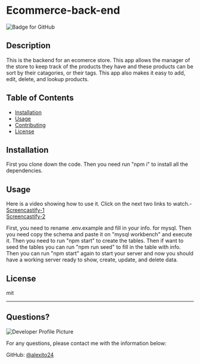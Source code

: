 # Ecommerce-back-end
  ![Badge for GitHub](https://img.shields.io/github/languages/top/alexito24/Ecommerce-back-end?style=flat&logo=appveyor)


  ## Description


  This is the backend for an ecomerce store. This app allows the manager of the store to keep track of the products they have and these products can be sort by their catagories, or their tags. This app also makes it easy to add, edit, delete, and lookup products.
  ## Table of Contents
  * [Installation](#installation)
  * [Usage](#usage)
  * [Contributing](#contributing)
  * [License](#license)

  ## Installation


  First you clone down the code. Then you need run "npm i" to install all the dependencies.

  ## Usage

  Here is a video showing how  to use it. Click on the next two links to watch.- [Screencastify-1](https://drive.google.com/file/d/1eyLanCP5Su0VH-BPtMSMWxg671Qo3L9R/view)<br>
  [Screencastify-2](https://drive.google.com/file/d/12xVlOse8Mngie6JTyILuYVy4AMo8k0Qy/view)<br>
  

  First, you need to rename .env.example and fill in your info. for mysql. Then you need copy the schema and paste it on "mysql workbench" and execute it. Then you need to run "npm start" to create the tables. Then if want to seed the tables you can run "npm run seed" to fill in the table with info. Then you can run "npm start" again to start your server and now you should have a working server ready to show, create, update, and delete data.

  ## License

  mit

  ---

  ## Questions?

  ![Developer Profile Picture](https://avatars.githubusercontent.com/u/87586398?v=4)

  For any questions, please contact me with the information below:

  GitHub: [@alexito24](https://api.github.com/users/alexito24)
